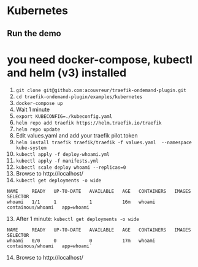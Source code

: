 # Kubernetes

## Run the demo

# you need docker-compose, kubectl and helm (v3) installed

1. `git clone git@github.com:acouvreur/traefik-ondemand-plugin.git`
2. `cd traefik-ondemand-plugin/examples/kubernetes`
3. `docker-compose up`
4.  Wait 1 minute
5. `export KUBECONFIG=./kubeconfig.yaml`
5.  `helm repo add traefik https://helm.traefik.io/traefik`
6.  `helm repo update`
7.  Edit values.yaml and add your traefik pilot.token
8. `helm install traefik traefik/traefik -f values.yaml  --namespace kube-system   `
9.  `kubectl apply -f deploy-whoami.yml`
10.  `kubectl apply -f manifests.yml`
11.  `kubectl scale deploy whoami --replicas=0`
12.  Browse to http://localhost/ 
13. `kubectl get deployments -o wide`
```
NAME     READY   UP-TO-DATE   AVAILABLE   AGE   CONTAINERS   IMAGES              SELECTOR
whoami   1/1     1            1           16m   whoami       containous/whoami   app=whoami
```
13.  After 1 minute: `kubectl get deployments -o wide`
```
NAME     READY   UP-TO-DATE   AVAILABLE   AGE   CONTAINERS   IMAGES              SELECTOR
whoami   0/0     0            0           17m   whoami       containous/whoami   app=whoami`
```
14.  Browse to http://localhost/ 